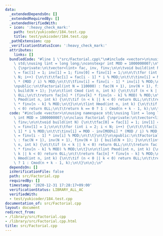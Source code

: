 ```yaml
---
data:
  _extendedDependsOn: []
  _extendedRequiredBy: []
  _extendedVerifiedWith:
  - icon: ':heavy_check_mark:'
    path: test/yukicoder/184.test.cpp
    title: test/yukicoder/184.test.cpp
  _pathExtension: cpp
  _verificationStatusIcon: ':heavy_check_mark:'
  attributes:
    links: []
  bundledCode: "#line 1 \"src/Factorial.cpp\"\n#include <vector>\n\nusing namespace\
    \ std;\nusing lint = long long;\nconstexpr int MOD = 1000000007;\n\nclass Factorial\
    \ {\nprivate:\n\tvector<lint> fac, inv, finv;\n\n\tvoid build(int N) {\n\t\tfac[0]\
    \ = fac[1] = 1; inv[1] = 1; finv[0] = finv[1] = 1;\n\n\t\tfor (int i = 2; i <\
    \ N; i++) {\n\t\t\tfac[i] = fac[i - 1] * i % MOD;\n\t\t\tinv[i] = MOD - inv[MOD%i]\
    \ * (MOD / i) % MOD;\n\t\t\tfinv[i] = finv[i - 1] * inv[i] % MOD;\n\t\t}\n\t}\n\
    \npublic:\n\tFactorial(int N = 110000) : fac(N + 1), inv(N + 1), finv(N + 1) {\
    \ build(N + 1); }\n\n\tlint Cmod (int n, int k) {\n\t\tif (n < k || k < 0) return\
    \ 0LL;\n\t\treturn fac[n] * (finv[k] * finv[n - k] % MOD) % MOD;\n\t}\n\n\tlint\
    \ Pmod(int n, int k) {\n\t\tif (n < k || k < 0) return 0LL;\n\t\treturn fac[n]\
    \ * finv[n - k] % MOD;\n\t}\n\n\tlint Hmod(int n, int k) {\n\t\tif (n < 0 || k\
    \ < 0) return 0LL;\n\t\treturn k == 0 ? 1 : Cmod(n + k - 1, k);\n\t}\n\n};\n"
  code: "#include <vector>\n\nusing namespace std;\nusing lint = long long;\nconstexpr\
    \ int MOD = 1000000007;\n\nclass Factorial {\nprivate:\n\tvector<lint> fac, inv,\
    \ finv;\n\n\tvoid build(int N) {\n\t\tfac[0] = fac[1] = 1; inv[1] = 1; finv[0]\
    \ = finv[1] = 1;\n\n\t\tfor (int i = 2; i < N; i++) {\n\t\t\tfac[i] = fac[i -\
    \ 1] * i % MOD;\n\t\t\tinv[i] = MOD - inv[MOD%i] * (MOD / i) % MOD;\n\t\t\tfinv[i]\
    \ = finv[i - 1] * inv[i] % MOD;\n\t\t}\n\t}\n\npublic:\n\tFactorial(int N = 110000)\
    \ : fac(N + 1), inv(N + 1), finv(N + 1) { build(N + 1); }\n\n\tlint Cmod (int\
    \ n, int k) {\n\t\tif (n < k || k < 0) return 0LL;\n\t\treturn fac[n] * (finv[k]\
    \ * finv[n - k] % MOD) % MOD;\n\t}\n\n\tlint Pmod(int n, int k) {\n\t\tif (n <\
    \ k || k < 0) return 0LL;\n\t\treturn fac[n] * finv[n - k] % MOD;\n\t}\n\n\tlint\
    \ Hmod(int n, int k) {\n\t\tif (n < 0 || k < 0) return 0LL;\n\t\treturn k == 0\
    \ ? 1 : Cmod(n + k - 1, k);\n\t}\n\n};\n"
  dependsOn: []
  isVerificationFile: false
  path: src/Factorial.cpp
  requiredBy: []
  timestamp: '2020-12-31 17:28:17+09:00'
  verificationStatus: LIBRARY_ALL_AC
  verifiedWith:
  - test/yukicoder/184.test.cpp
documentation_of: src/Factorial.cpp
layout: document
redirect_from:
- /library/src/Factorial.cpp
- /library/src/Factorial.cpp.html
title: src/Factorial.cpp
---
```

